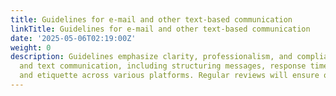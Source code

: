```yaml
---
title: Guidelines for e-mail and other text-based communication
linkTitle: Guidelines for e-mail and other text-based communication
date: '2025-05-06T02:19:00Z'
weight: 0
description: Guidelines emphasize clarity, professionalism, and compliance in e-mail
  and text communication, including structuring messages, response times, confidentiality,
  and etiquette across various platforms. Regular reviews will ensure ongoing relevance.
---
```



<!-- Unsupported block type: table_of_contents -->

<!-- Unsupported block type: unsupported -->

